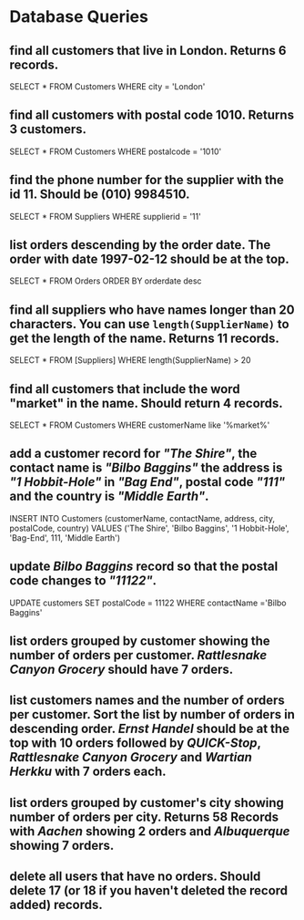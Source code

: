 # Database Queries

## find all customers that live in London. Returns 6 records.

SELECT \*
FROM Customers
WHERE city = 'London'

## find all customers with postal code 1010. Returns 3 customers.

SELECT \*
FROM Customers
WHERE postalcode = '1010'

## find the phone number for the supplier with the id 11. Should be (010) 9984510.

SELECT \*
FROM Suppliers
WHERE supplierid = '11'

## list orders descending by the order date. The order with date 1997-02-12 should be at the top.

SELECT \*
FROM Orders
ORDER BY orderdate desc

## find all suppliers who have names longer than 20 characters. You can use `length(SupplierName)` to get the length of the name. Returns 11 records.

SELECT \* FROM [Suppliers] WHERE length(SupplierName) > 20

## find all customers that include the word "market" in the name. Should return 4 records.

SELECT \* FROM Customers WHERE customerName like '%market%'

## add a customer record for _"The Shire"_, the contact name is _"Bilbo Baggins"_ the address is _"1 Hobbit-Hole"_ in _"Bag End"_, postal code _"111"_ and the country is _"Middle Earth"_.

INSERT INTO Customers (customerName, contactName, address, city, postalCode, country)
VALUES ('The Shire', 'Bilbo Baggins', '1 Hobbit-Hole', 'Bag-End', 111, 'Middle Earth')

## update _Bilbo Baggins_ record so that the postal code changes to _"11122"_.

UPDATE customers
SET postalCode = 11122
WHERE contactName ='Bilbo Baggins'

## list orders grouped by customer showing the number of orders per customer. _Rattlesnake Canyon Grocery_ should have 7 orders.

## list customers names and the number of orders per customer. Sort the list by number of orders in descending order. _Ernst Handel_ should be at the top with 10 orders followed by _QUICK-Stop_, _Rattlesnake Canyon Grocery_ and _Wartian Herkku_ with 7 orders each.

## list orders grouped by customer's city showing number of orders per city. Returns 58 Records with _Aachen_ showing 2 orders and _Albuquerque_ showing 7 orders.

## delete all users that have no orders. Should delete 17 (or 18 if you haven't deleted the record added) records.
